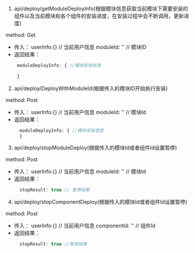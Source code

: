 1. api/deploy/getModuleDeployInfo(根据模块信息获取当前模块下需要安装的组件以及当前模块和各个组件的安装进度，在安装过程中会不断调用，更新进度)

 method: Get
 - 传入：
  userInfo:{} // 当前用户信息
  moduleId: '' // 模块ID
 - 返回结果：
   ```javascript
    moduleDeployInfo: { //模块安装信息
    
    } 
    ```

2. api/deploy/DeployWithModuleId(根据传入的模块ID开始执行安装)

 method: Post
 - 传入：
  userInfo:{} // 当前用户信息
  moduleId: '' // 模块Id
 - 返回结果：
   ```javascript
     moduleDeployInfo: { //模块安装信息
     } 
    ```
3. api/deploy/stopModuleDeploy(根据传入的模块Id或者组件Id设置暂停)

 method: Post
 - 传入：
  userInfo:{} // 当前用户信息
  moduleId: '' // 模块Id
 - 返回结果：
   ```javascript
     stopResult: true // 暂停结果
   ```
    
4. api/deploy/stopComponentDeploy(根据传入的模块Id或者组件Id设置暂停)

 method: Post
 - 传入：
  userInfo:{} // 当前用户信息
  componentId: '' // 组件Id
 - 返回结果：
   ```javascript
     stopResult: true //暂停结果
    ```
